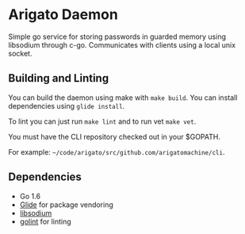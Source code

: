 # Arigato Daemon

Simple go service for storing passwords in guarded memory using libsodium
through c-go. Communicates with clients using a local unix socket.

## Building and Linting

You can build the daemon using make with `make build`. You can install
dependencies using `glide install`.

To lint you can just run `make lint` and to run vet `make vet`.

You must have the CLI repository checked out in your $GOPATH.

For example: `~/code/arigato/src/github.com/arigatomachine/cli`.

## Dependencies

* Go 1.6
* [Glide](https://github.com/Masterminds/glide) for package vendoring
* [libsodium](https://download.libsodium.org/doc/)
* [golint](https://github.com/golang/lint) for linting
